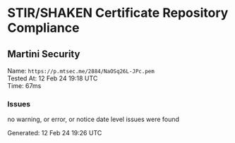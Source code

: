 # STIR/SHAKEN Certificate Repository Compliance

## Martini Security

Name: `https://p.mtsec.me/2884/NaOSq26L-JPc.pem`\
Tested At: 12 Feb 24 19:18 UTC\
Time: 67ms

### Issues

no warning, or error, or notice date level issues were found

Generated: 12 Feb 24 19:26 UTC